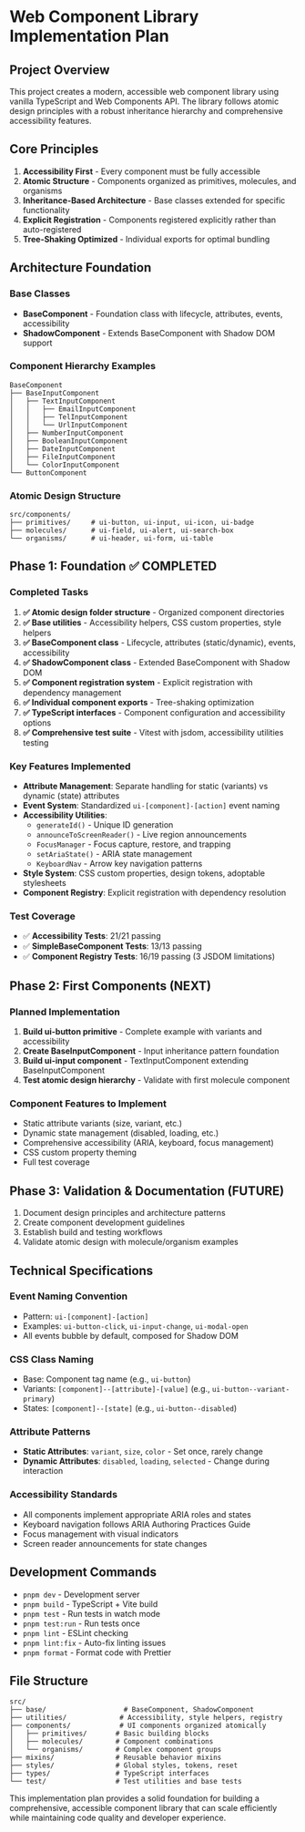 # Web Component Library Implementation Plan

## Project Overview

This project creates a modern, accessible web component library using vanilla TypeScript and Web Components API. The library follows atomic design principles with a robust inheritance hierarchy and comprehensive accessibility features.

## Core Principles

1. **Accessibility First** - Every component must be fully accessible
2. **Atomic Structure** - Components organized as primitives, molecules, and organisms
3. **Inheritance-Based Architecture** - Base classes extended for specific functionality
4. **Explicit Registration** - Components registered explicitly rather than auto-registered
5. **Tree-Shaking Optimized** - Individual exports for optimal bundling

## Architecture Foundation

### Base Classes

- **BaseComponent** - Foundation class with lifecycle, attributes, events, accessibility
- **ShadowComponent** - Extends BaseComponent with Shadow DOM support

### Component Hierarchy Examples

```
BaseComponent
├── BaseInputComponent
│   ├── TextInputComponent
│   │   ├── EmailInputComponent
│   │   ├── TelInputComponent
│   │   └── UrlInputComponent
│   ├── NumberInputComponent
│   ├── BooleanInputComponent
│   ├── DateInputComponent
│   ├── FileInputComponent
│   └── ColorInputComponent
└── ButtonComponent
```

### Atomic Design Structure

```
src/components/
├── primitives/     # ui-button, ui-input, ui-icon, ui-badge
├── molecules/      # ui-field, ui-alert, ui-search-box
└── organisms/      # ui-header, ui-form, ui-table
```

## Phase 1: Foundation ✅ COMPLETED

### Completed Tasks

1. **✅ Atomic design folder structure** - Organized component directories
2. **✅ Base utilities** - Accessibility helpers, CSS custom properties, style helpers
3. **✅ BaseComponent class** - Lifecycle, attributes (static/dynamic), events, accessibility
4. **✅ ShadowComponent class** - Extended BaseComponent with Shadow DOM
5. **✅ Component registration system** - Explicit registration with dependency management
6. **✅ Individual component exports** - Tree-shaking optimization
7. **✅ TypeScript interfaces** - Component configuration and accessibility options
8. **✅ Comprehensive test suite** - Vitest with jsdom, accessibility utilities testing

### Key Features Implemented

- **Attribute Management**: Separate handling for static (variants) vs dynamic (state) attributes
- **Event System**: Standardized `ui-[component]-[action]` event naming
- **Accessibility Utilities**: 
  - `generateId()` - Unique ID generation
  - `announceToScreenReader()` - Live region announcements
  - `FocusManager` - Focus capture, restore, and trapping
  - `setAriaState()` - ARIA state management
  - `KeyboardNav` - Arrow key navigation patterns
- **Style System**: CSS custom properties, design tokens, adoptable stylesheets
- **Component Registry**: Explicit registration with dependency resolution

### Test Coverage

- ✅ **Accessibility Tests**: 21/21 passing
- ✅ **SimpleBaseComponent Tests**: 13/13 passing  
- ✅ **Component Registry Tests**: 16/19 passing (3 JSDOM limitations)

## Phase 2: First Components (NEXT)

### Planned Implementation

1. **Build ui-button primitive** - Complete example with variants and accessibility
2. **Create BaseInputComponent** - Input inheritance pattern foundation
3. **Build ui-input component** - TextInputComponent extending BaseInputComponent
4. **Test atomic design hierarchy** - Validate with first molecule component

### Component Features to Implement

- Static attribute variants (size, variant, etc.)
- Dynamic state management (disabled, loading, etc.)
- Comprehensive accessibility (ARIA, keyboard, focus management)
- CSS custom property theming
- Full test coverage

## Phase 3: Validation & Documentation (FUTURE)

1. Document design principles and architecture patterns
2. Create component development guidelines
3. Establish build and testing workflows
4. Validate atomic design with molecule/organism examples

## Technical Specifications

### Event Naming Convention
- Pattern: `ui-[component]-[action]`
- Examples: `ui-button-click`, `ui-input-change`, `ui-modal-open`
- All events bubble by default, composed for Shadow DOM

### CSS Class Naming
- Base: Component tag name (e.g., `ui-button`)
- Variants: `[component]--[attribute]-[value]` (e.g., `ui-button--variant-primary`)
- States: `[component]--[state]` (e.g., `ui-button--disabled`)

### Attribute Patterns
- **Static Attributes**: `variant`, `size`, `color` - Set once, rarely change
- **Dynamic Attributes**: `disabled`, `loading`, `selected` - Change during interaction

### Accessibility Standards
- All components implement appropriate ARIA roles and states
- Keyboard navigation follows ARIA Authoring Practices Guide
- Focus management with visual indicators
- Screen reader announcements for state changes

## Development Commands

- `pnpm dev` - Development server
- `pnpm build` - TypeScript + Vite build  
- `pnpm test` - Run tests in watch mode
- `pnpm test:run` - Run tests once
- `pnpm lint` - ESLint checking
- `pnpm lint:fix` - Auto-fix linting issues
- `pnpm format` - Format code with Prettier

## File Structure

```
src/
├── base/                   # BaseComponent, ShadowComponent
├── utilities/             # Accessibility, style helpers, registry
├── components/            # UI components organized atomically
│   ├── primitives/       # Basic building blocks
│   ├── molecules/        # Component combinations  
│   └── organisms/        # Complex component groups
├── mixins/               # Reusable behavior mixins
├── styles/               # Global styles, tokens, reset
├── types/                # TypeScript interfaces
└── test/                 # Test utilities and base tests
```

This implementation plan provides a solid foundation for building a comprehensive, accessible component library that can scale efficiently while maintaining code quality and developer experience.